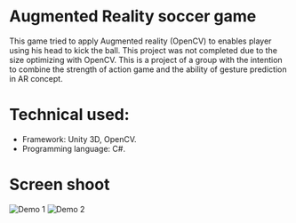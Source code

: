 # Augmented Reality soccer game 

This game tried to apply Augmented reality (OpenCV) to enables player using his head to kick the ball. This project was not completed due to the size optimizing with OpenCV. This is a project of a group with the intention to combine the strength of action game and the ability of gesture prediction in AR concept.
   
 # Technical used:
   
   - Framework: Unity 3D, OpenCV.
   - Programming language: C#.
   
   
   # Screen shoot
   
   ![Demo 1](https://github.com/henryphamit/footballgame/blob/master/screenshots/pic1.png)
   ![Demo 2](https://github.com/henryphamit/footballgame/blob/master/screenshots/pic2.png)
